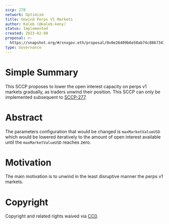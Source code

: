 ```yaml
---
sccp: 278
network: Optimism
title: Unwind Perps V1 Markets
author: Kaleb (@kaleb-keny)
status: Implemented
created: 2023-02-08
proposal: >-
  https://snapshot.org/#/snxgov.eth/proposal/0x0e26409b6e50ab74c8867341ef131cbe25ae6a32e2ddfeb73fc4a961f46c0a44
type: Governance
---
```


# Simple Summary

This SCCP proposes to lower the open interest capacity on perps v1 markets gradually, as traders unwind their position. This SCCP can only be implemented subsequent to [SCCP-277](https://sips.synthetix.io/sccp/sccp-277/).

# Abstract

The parameters configuration that would be changed is `maxMarketValueUSD` which would be lowered iteratively to the amount of open interest available until the `maxMarketValueUSD` reaches zero.


# Motivation

The main motivation is to unwind in the least disruptive manner the perps v1 markets.


# Copyright

Copyright and related rights waived via [CC0](https://creativecommons.org/publicdomain/zero/1.0/).
